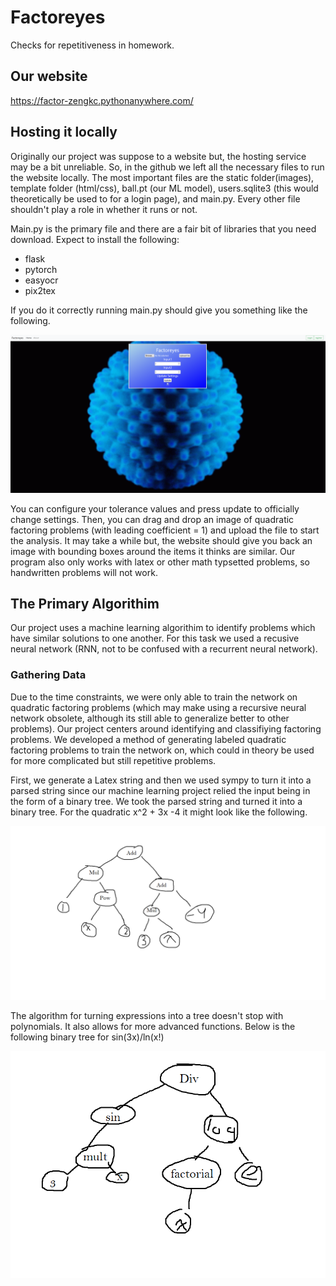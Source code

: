 # Factoreyes
Checks for repetitiveness in homework.

## Our website
https://factor-zengkc.pythonanywhere.com/

## Hosting it locally
Originally our project was suppose to a website but, the hosting service may be a bit unreliable. So, in the github we left all the necessary files to run the website locally. The most important files are the static folder(images), template folder (html/css), ball.pt (our ML model), users.sqlite3 (this would theoretically be used to for a login page), and main.py. Every other file shouldn't play a role in whether it runs or not.

Main.py is the primary file and there are a fair bit of libraries that you need download. Expect to install the following:
* flask
* pytorch
* easyocr
* pix2tex


If you do it correctly running main.py should give you something like the following.

<img src="website1.png" alt="website" title="webstite">

You can configure your tolerance values and press update to officially change settings. Then, you can drag and drop an image of quadratic factoring problems (with leading coefficient = 1) and upload the file to start the analysis. It may take a while but, the website should give you back an image with bounding boxes around the items it thinks are similar. Our program also only works with latex or other math typsetted problems, so handwritten problems will not work.
## The Primary Algorithim
Our project uses a machine learning algorithim to identify problems which have similar solutions to one another. For this task we used a recusive neural network (RNN, not to be confused with a recurrent neural network).

### Gathering Data
Due to the time constraints, we were only able to train the network on quadratic factoring problems (which may make using a recursive neural network obsolete, although its still able to generalize better to other problems). Our project centers around identifying and classifiying factoring problems. We developed a method of generating labeled quadratic factoring problems to train the network on, which could in theory be used for more complicated but still repetitive problems.

First, we generate a Latex string and then we used sympy to turn it into a parsed string since our machine learning project relied the input being in the form of a binary tree. We took the parsed string and turned it into a binary tree. For the quadratic x^2 + 3x -4 it might look like the following.

<img src="tree1.png" alt="tree image" title="tree image">

The algorithm for turning expressions into a tree doesn't stop with polynomials. It also allows for more advanced functions. Below is the following binary tree for sin(3x)/ln(x!)

<img src="tree2.png" alt="tree image" title="tree image">
